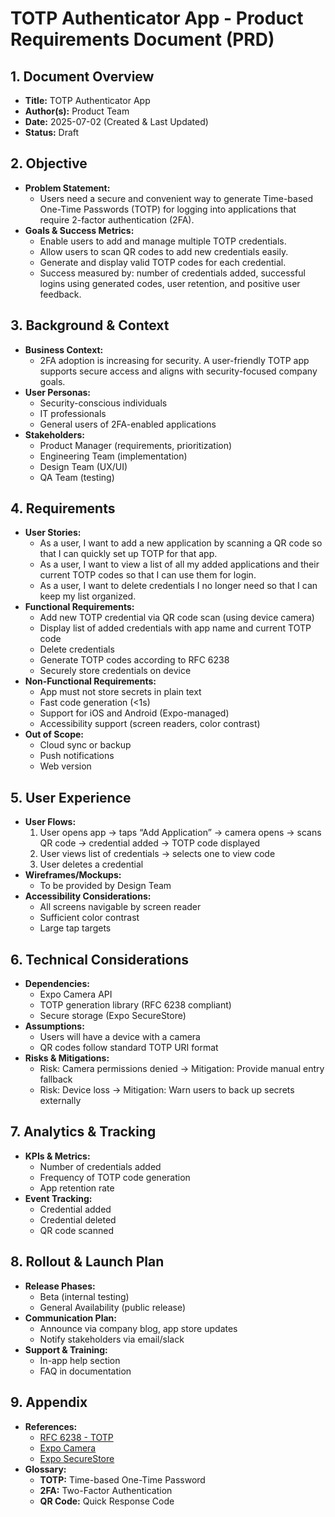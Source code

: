 # TOTP Authenticator App - Product Requirements Document (PRD)

## 1. Document Overview
- **Title:** TOTP Authenticator App
- **Author(s):** Product Team
- **Date:** 2025-07-02 (Created & Last Updated)
- **Status:** Draft

## 2. Objective
- **Problem Statement:**
  - Users need a secure and convenient way to generate Time-based One-Time Passwords (TOTP) for logging into applications that require 2-factor authentication (2FA).
- **Goals & Success Metrics:**
  - Enable users to add and manage multiple TOTP credentials.
  - Allow users to scan QR codes to add new credentials easily.
  - Generate and display valid TOTP codes for each credential.
  - Success measured by: number of credentials added, successful logins using generated codes, user retention, and positive user feedback.

## 3. Background & Context
- **Business Context:**
  - 2FA adoption is increasing for security. A user-friendly TOTP app supports secure access and aligns with security-focused company goals.
- **User Personas:**
  - Security-conscious individuals
  - IT professionals
  - General users of 2FA-enabled applications
- **Stakeholders:**
  - Product Manager (requirements, prioritization)
  - Engineering Team (implementation)
  - Design Team (UX/UI)
  - QA Team (testing)

## 4. Requirements
- **User Stories:**
  - As a user, I want to add a new application by scanning a QR code so that I can quickly set up TOTP for that app.
  - As a user, I want to view a list of all my added applications and their current TOTP codes so that I can use them for login.
  - As a user, I want to delete credentials I no longer need so that I can keep my list organized.
- **Functional Requirements:**
  - Add new TOTP credential via QR code scan (using device camera)
  - Display list of added credentials with app name and current TOTP code
  - Delete credentials
  - Generate TOTP codes according to RFC 6238
  - Securely store credentials on device
- **Non-Functional Requirements:**
  - App must not store secrets in plain text
  - Fast code generation (<1s)
  - Support for iOS and Android (Expo-managed)
  - Accessibility support (screen readers, color contrast)
- **Out of Scope:**
  - Cloud sync or backup
  - Push notifications
  - Web version

## 5. User Experience
- **User Flows:**
  1. User opens app → taps “Add Application” → camera opens → scans QR code → credential added → TOTP code displayed
  2. User views list of credentials → selects one to view code
  3. User deletes a credential
- **Wireframes/Mockups:**
  - To be provided by Design Team
- **Accessibility Considerations:**
  - All screens navigable by screen reader
  - Sufficient color contrast
  - Large tap targets

## 6. Technical Considerations
- **Dependencies:**
  - Expo Camera API
  - TOTP generation library (RFC 6238 compliant)
  - Secure storage (Expo SecureStore)
- **Assumptions:**
  - Users will have a device with a camera
  - QR codes follow standard TOTP URI format
- **Risks & Mitigations:**
  - Risk: Camera permissions denied → Mitigation: Provide manual entry fallback
  - Risk: Device loss → Mitigation: Warn users to back up secrets externally

## 7. Analytics & Tracking
- **KPIs & Metrics:**
  - Number of credentials added
  - Frequency of TOTP code generation
  - App retention rate
- **Event Tracking:**
  - Credential added
  - Credential deleted
  - QR code scanned

## 8. Rollout & Launch Plan
- **Release Phases:**
  - Beta (internal testing)
  - General Availability (public release)
- **Communication Plan:**
  - Announce via company blog, app store updates
  - Notify stakeholders via email/slack
- **Support & Training:**
  - In-app help section
  - FAQ in documentation

## 9. Appendix
- **References:**
  - [RFC 6238 - TOTP](https://datatracker.ietf.org/doc/html/rfc6238)
  - [Expo Camera](https://docs.expo.dev/versions/latest/sdk/camera/)
  - [Expo SecureStore](https://docs.expo.dev/versions/latest/sdk/securestore/)
- **Glossary:**
  - **TOTP:** Time-based One-Time Password
  - **2FA:** Two-Factor Authentication
  - **QR Code:** Quick Response Code
